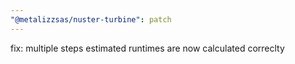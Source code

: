 ```yaml
---
"@metalizzsas/nuster-turbine": patch
---
```


fix: multiple steps estimated runtimes are now calculated correclty
